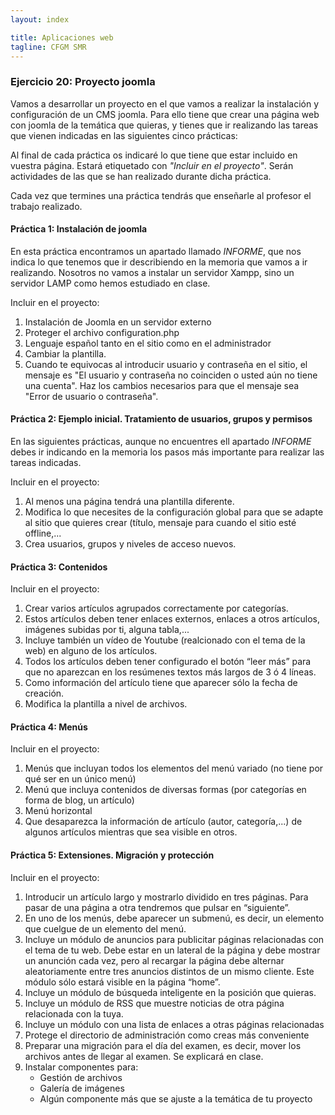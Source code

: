 ```yaml
---
layout: index

title: Aplicaciones web
tagline: CFGM SMR
---
```


### Ejercicio 20: Proyecto joomla

Vamos a desarrollar un proyecto en el que vamos a realizar la instalación y configuración de un CMS joomla. Para ello tiene que crear una página web con joomla de la temática que quieras, y tienes que ir realizando las tareas que vienen indicadas en las siguientes cinco prácticas:

Al final de cada práctica os indicaré lo que tiene que estar incluido en vuestra página. Estará etiquetado con *"Incluir en el proyecto"*. Serán actividades de las que se han realizado durante dicha práctica.

Cada vez que termines una práctica tendrás que enseñarle al profesor el trabajo realizado.

#### Práctica 1: Instalación de joomla

En esta práctica encontramos un apartado llamado *INFORME*, que nos indica lo que tenemos que ir describiendo en la memoria que vamos a ir realizando. Nosotros no vamos a instalar un servidor Xampp, sino un servidor LAMP como hemos estudiado en clase.

Incluir en el proyecto: 

1. Instalación de Joomla en un servidor externo
2. Proteger el archivo configuration.php
3. Lenguaje español tanto en el sitio como en el administrador
4. Cambiar la plantilla.
5. Cuando te equivocas al introducir usuario y contraseña en el sitio, el mensaje es "El usuario y contraseña no coinciden o usted aún no tiene una cuenta". Haz los cambios necesarios para que el mensaje sea "Error de usuario o contraseña".

#### Práctica 2: Ejemplo inicial. Tratamiento de usuarios, grupos y permisos

En las siguientes prácticas, aunque no encuentres ell apartado *INFORME* debes ir indicando en la memoria los pasos más importante para realizar las tareas indicadas.

Incluir en el proyecto:

1. Al menos una página tendrá una plantilla diferente.
2. Modifica lo que necesites de la configuración global para que se adapte al sitio que quieres
crear (título, mensaje para cuando el sitio esté offline,...
3. Crea usuarios, grupos y niveles de acceso nuevos.

#### Práctica 3: Contenidos

Incluir en el proyecto:

1. Crear varios artículos agrupados correctamente por categorías.
2. Estos artículos deben tener enlaces externos, enlaces a otros artículos, imágenes subidas por ti, alguna tabla,...
3. Incluye también un vídeo de Youtube (realcionado con el tema de la web) en alguno de los artículos.
4. Todos los artículos deben tener configurado el botón “leer más” para que no aparezcan en los resúmenes textos más largos de 3 ó 4 líneas.
5. Como información del artículo tiene que aparecer sólo la fecha de creación.
6. Modifica la plantilla a nivel de archivos.

#### Práctica 4: Menús

Incluir en el proyecto:

1. Menús que incluyan todos los elementos del menú variado (no tiene por qué ser en un único menú)
2. Menú que incluya contenidos de diversas formas (por categorías en forma de blog, un artículo)
3. Menú horizontal
4. Que desaparezca la información de artículo (autor, categoría,...) de algunos artículos mientras que sea visible en otros.

#### Práctica 5: Extensiones. Migración y protección

Incluir en el proyecto:

1. Introducir un artículo largo y mostrarlo dividido en tres páginas. Para pasar de una página a otra tendremos que pulsar en “siguiente”.
2. En uno de los menús, debe aparecer un submenú, es decir, un elemento que cuelgue de un elemento del menú.
3. Incluye un módulo de anuncios para publicitar páginas relacionadas con el tema de tu web. Debe estar en un lateral de la página y debe mostrar un anunción cada vez, pero al recargar la página debe alternar aleatoriamente entre tres anuncios distintos de un mismo cliente. Este módulo sólo estará visible en la página “home”.
4. Incluye un módulo de búsqueda inteligente en la posición que quieras.
5. Incluye un módulo de RSS que muestre noticias de otra página relacionada con la tuya.
6. Incluye un módulo con una lista de enlaces a otras páginas relacionadas 
7. Protege el directorio de administración como creas más conveniente
8. Preparar una migración para el día del examen, es decir, mover los archivos antes de llegar al examen. Se explicará en clase.
9. Instalar componentes para:
	* Gestión de archivos
	* Galería de imágenes
	* Algún componente más que se ajuste a la temática de tu proyecto